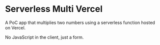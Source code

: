 # Serverless Multi Vercel

A PoC app that multiplies two numbers using a serverless function hosted on Vercel.

No JavaScript in the client, just a form.

